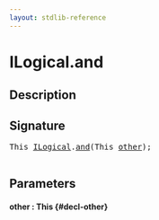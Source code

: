 ```yaml
---
layout: stdlib-reference
---
```


# ILogical\.and

## Description





## Signature 

<pre>
<span class="code_keyword">This</span> <a href="/stdlib-reference/interfaces/ilogical-01/index" class="code_type">ILogical</a>.<a href="/stdlib-reference/interfaces/ilogical-01/and">and</a>(<span class="code_keyword">This</span> <a href="/stdlib-reference/interfaces/ilogical-01/and#decl-other" class="code_param">other</a>);

</pre>

## Parameters

#### other  : This {#decl-other}

